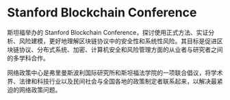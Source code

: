 # Stanford Blockchain Conference

斯坦福举办的 Stanford Blockchain Conference，探讨使用正式方法、实证分析、风险建模，更好地理解区块链协议中的安全性和系统性风险。其目标是促进区块链协议、分布式系统、加密、计算机安全和风险管理方面的从业者与研究者之间的多学科合作。

网络政策中心是弗里曼斯波利国际研究所和斯坦福法学院的一项联合倡议，将学术界、法律和科技行业以及民间社会与全国各地的政策制定者联系起来，以解决最紧迫的网络政策问题。
